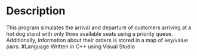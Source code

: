 # Description
This program simulates the arrival and departure of customers arriving at a hot dog stand with only three available seats using a priority queue. Additionally, information about their orders is stored in a map of key/value pairs.
#Language
Written in C++ using Visual Studio

